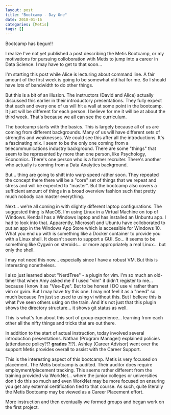 ```yaml
---
layout: post
title: "Bootcamp - Day One"
date: 2018-01-16
categories: [Metis]
tags: []
---
```


Bootcamp has begun!!

I realize I've not yet published a post describing the Metis Bootcamp, or my motivations for pursuing
colloboration wtih Metis to jump into a career in Data Science.  I may have to get to that soon...

I'm starting this post while Alice is lecturing about command line.  A fair amount of the first week
is going to be somewhat old hat for me.  So I should have lots of bandwidth to do other things.

But this is a bit of an illusion.  The instructors (David and Alice) actually discussed this earlier
in their introductory presentations.  They fully expect that each and every one of us will hit a wall
at some point in the bootcamp.  It just will be different for each person.  I believe for me it will
be at about the third week.  That's because we all can see the curriculum.

The bootcamp starts with the basics.  This is largely because all of us are coming from different
backgrounds.  Many of us will have different sets of strengths and weaknesses.  We could see this
after all the introductions.  It's a fascinating mix.  I seem to be the only one coming from a
telecommunications industry background.  There are some "things" that seem to be represented by
more than one person, like Psychology, Economics.  There's one person who is a former recruiter.
There's another who actually is coming from a Data Analytics background.

But... thing are going to shift into warp speed rather soon.  They repeated the concept there there
will be a "core" set of things that we repeat and stress and will be expected to "master".  But the
bootcamp also covers a sufficient amount of things in a broad overview fashion such that pretty much
nobody can master everything.

Next... we're all coming in with slightly different laptop configurations.  The suggested thing is
MacOS.  I'm using Linux in a Virtual Machine on top of Windows.  Kendall has a Windows laptop and
has installed an Unbuntu app.  I had to look into that.  Apparently, Microsoft and Ubuntu have
colloborated to put an app in the Windows App Store which is accessible for Windows 10.  What you
end up with is something like a Docker container to provide you with a Linux shell.  It doesn't
seem to support a GUI.  So... it seems to be something like Cygwin on steroids... or more appropriately
a real Linux... but only the shell.

I may not need this now... especially since I have a robust VM.  But this is interesting nonetheless.

I also just learned about "NerdTree" - a plugin for vim.  I'm so much an old-timer that when Amy
asked me if I used "vim" it didn't register to me... because I know it as "Vee-Eye".  But to be honest
I DO use vi rather tham vim or gvim.  But I may have try this one.  I may not feel it as a "need"
so much because I'm just so used to using vi without this.  But I believe this is what I've seen
others using on the train.  And it's not just that this plugin shows the directory structure...
it shows git status as well.

This is what's fun about this sort of group experience... learning from each other all the nifty
things and tricks that are out there.

In addition to the start of actual instruction, today involved several introdoction presentations.
Nathan (Program Manager) explained policies (attendance policy?!?  **grades** ?!?).  Ashley (Career Advisor)
went over the support Metis provides overall to assist with the Career Support.

This is the interesting aspect of this bootcamp.  Metis is very focused on placement.  The Metis
bootcamp is audited.  Their auditor does require employment/placement tracking.  This seems rather
different from the training provided via WorkNet... where the junior colleges or universities don't do
this so much and even WorkNet may be more focused on ensuring you get any external certification tied
to that course.  As such, quite literally the Metis Bootcamp may be viewed as a Career Placement effort.

More instruction and then eventually we formed groups and began work on the first project.


